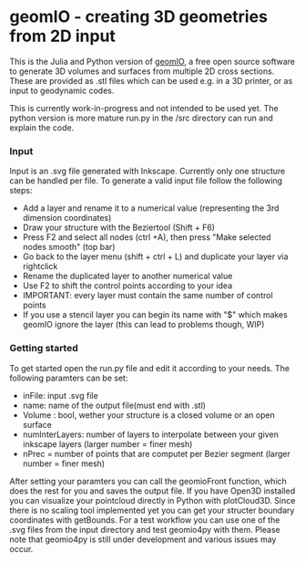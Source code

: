 # geomIO - creating 3D geometries from 2D input #

This is the Julia and Python version of [geomIO](https://geomio.bitbucket.io), a free open source software to generate 3D volumes and surfaces from multiple 
2D cross sections. These are provided as .stl files which can be used e.g. in a 3D printer, or as input to geodynamic codes.

This is currently work-in-progress and not intended to be used yet. The python version is more mature run.py in the /src directory can run and explain the code.


### Input ###

Input is an .svg file generated with Inkscape. Currently only one structure can be handled per file.
To generate a valid input file follow the following steps:

- Add a layer and rename it to a numerical value (representing the 3rd dimension coordinates)
- Draw your structure with the Beziertool (Shift + F6)
- Press F2 and select all nodes (ctrl +A), then press "Make selected nodes smooth" (top bar)
- Go back to the layer menu (shift + ctrl + L) and duplicate your layer via rightclick
- Rename the duplicated layer to another numerical value
- Use F2 to shift the control points according to your idea
- IMPORTANT: every layer must contain the same number of control points
- If you use a stencil layer you can begin its name with "$" which makes geomIO ignore the layer (this can lead to problems though, WIP)

### Getting started ###

To get started open the run.py file and edit it according to your needs.
The following paramters can be set:

- inFile: input .svg file
- name: name of the output file(must end with .stl)
- Volume : bool, wether your structure is a closed volume or an open surface
- numInterLayers: number of layers to interpolate between your given inkscape layers (larger number = finer mesh)
- nPrec = number of points that are computet per Bezier segment (larger number = finer mesh)

After setting your paramters you can call the geomioFront function, which does the rest for you and saves the output file.
If you have Open3D installed you can visualize your pointcloud directly in Python with plotCloud3D.
Since there is no scaling tool implemented yet you can get your structer boundary coordinates with getBounds.
For a test workflow you can use one of the .svg files from the input directory and test geomio4py with them.
Please note that geomio4py is still under development and various issues may occur.



